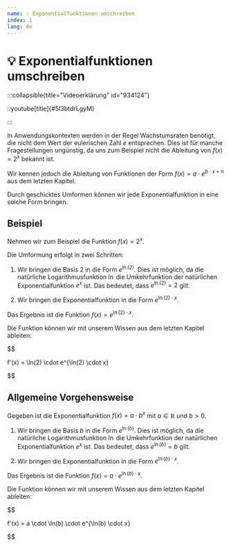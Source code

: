 ```yaml
---
name: 💡 Exponentialfunktionen umschreiben
index: 1
lang: de
---
```


# 💡 Exponentialfunktionen umschreiben

:::collapsible{title="Videoerklärung" id="934124"}

::youtube[title]{#5I3btdrLgyM}

:::

In Anwendungskontexten werden in der Regel Wachstumsraten benötigt, die nicht dem Wert der eulerischen Zahl $e$ entsprechen. Dies ist für manche Fragestellungen ungünstig, da uns zum Beispiel nicht die Ableitung von $f(x) = 2^{x}$ bekannt ist.

Wir kennen jedoch die Ableitung von Funktionen der Form $f(x) = a \cdot e^{b \cdot x + n}$ aus dem letzten Kapitel.

Durch geschicktes Umformen können wir jede Exponentialfunktion in eine solche Form bringen.

## Beispiel

Nehmen wir zum Beispiel die Funktion $f(x) = 2^{x}$.

Die Umformung erfolgt in zwei Schritten:

1. Wir bringen die Basis $2$ in die Form $e^{\ln(2)}$. Dies ist möglich, da die natürliche Logarithmusfunktion $\ln$ die Umkehrfunktion der natürlichen Exponentialfunktion $e^{x}$ ist. Das bedeutet, dass $e^{\ln(2)} = 2$ gilt.

2. Wir bringen die Exponentialfunktion in die Form $e^{\ln(2) \cdot x}$.

Das Ergebnis ist die Funktion $f(x) = e^{\ln(2) \cdot x}$.

Die Funktion können wir mit unserem Wissen aus dem letzten Kapitel ableiten:

$$

f'(x) = \ln(2) \cdot e^{\ln(2) \cdot x}

$$

## Allgemeine Vorgehensweise

Gegeben ist die Exponentialfunktion $f(x) = a \cdot b^{x}$ mit $a \in \mathbb{R}$ und $b > 0$.

1. Wir bringen die Basis $b$ in die Form $e^{\ln(b)}$. Dies ist möglich, da die natürliche Logarithmusfunktion $\ln$ die Umkehrfunktion der natürlichen Exponentialfunktion $e^{x}$ ist. Das bedeutet, dass $e^{\ln(b)} = b$ gilt.

2. Wir bringen die Exponentialfunktion in die Form $e^{\ln(b) \cdot x}$.

Das Ergebnis ist die Funktion $f(x) = a \cdot e^{\ln(b) \cdot x}$.

Die Funktion können wir mit unserem Wissen aus dem letzten Kapitel ableiten:

$$

f'(x) = a \cdot \ln(b) \cdot e^{\ln(b) \cdot x}

$$